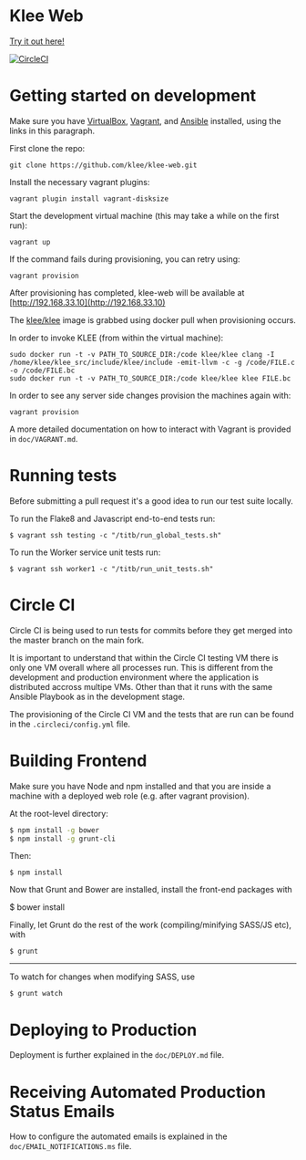 Klee Web
=======================
[Try it out here!](http://klee.doc.ic.ac.uk/#)

[![CircleCI](https://circleci.com/gh/klee/klee-web.svg?style=svg)](https://circleci.com/gh/klee/klee-web)

Getting started on development
===============================

Make sure you have [VirtualBox](https://www.virtualbox.org/wiki/Downloads), [Vagrant](https://www.vagrantup.com/downloads.html), and [Ansible](http://docs.ansible.com/intro_installation.html) installed, using the links in this paragraph.

First clone the repo:

    git clone https://github.com/klee/klee-web.git

Install the necessary vagrant plugins:

    vagrant plugin install vagrant-disksize

Start the development virtual machine (this may take a while on the first run):

    vagrant up

If the command fails during provisioning, you can retry using:

    vagrant provision

After provisioning has completed, klee-web will be available at [http://192.168.33.10](http://192.168.33.10)

The [klee/klee](https://registry.hub.docker.com/u/klee/klee/) image is grabbed using docker pull when provisioning occurs.


In order to invoke KLEE (from within the virtual machine):

    sudo docker run -t -v PATH_TO_SOURCE_DIR:/code klee/klee clang -I /home/klee/klee_src/include/klee/include -emit-llvm -c -g /code/FILE.c -o /code/FILE.bc
    sudo docker run -t -v PATH_TO_SOURCE_DIR:/code klee/klee klee FILE.bc


In order to see any server side changes provision the machines again with:

    vagrant provision

A more detailed documentation on how to interact with Vagrant is provided in `doc/VAGRANT.md`.




Running tests
===========================
Before submitting a pull request it's a good idea to run our test suite locally.

To run the Flake8 and Javascript end-to-end tests run:

    $ vagrant ssh testing -c "/titb/run_global_tests.sh"

To run the Worker service unit tests run:

    $ vagrant ssh worker1 -c "/titb/run_unit_tests.sh"

Circle CI
=======

Circle CI is being used to run tests for commits before they get merged into the master branch on the main fork. 

It is important to understand that within the Circle CI testing VM there is only one VM overall where all processes run. This is different from the development and production environment where the application is distributed accross multipe VMs. Other than that it runs with the same Ansible Playbook as in the development stage. 

The provisioning of the Circle CI VM and the tests that are run can be found in the `.circleci/config.yml` file. 

Building Frontend
===========================

Make sure you have Node and npm installed and that you are inside a machine with a deployed web role (e.g. after vagrant provision).

At the root-level directory:
  ```bash
$ npm install -g bower
$ npm install -g grunt-cli
  ```

Then:

	$ npm install

Now that Grunt and Bower are installed, install the front-end packages with


  $ bower install

Finally, let Grunt do the rest of the work (compiling/minifying SASS/JS etc), with

	$ grunt

------

To watch for changes when modifying SASS, use

	$ grunt watch

Deploying to Production
===========================
Deployment is further explained in the `doc/DEPLOY.md` file.


Receiving Automated Production Status Emails
===========================
How to configure the automated emails is explained in the `doc/EMAIL_NOTIFICATIONS.ms` file.
